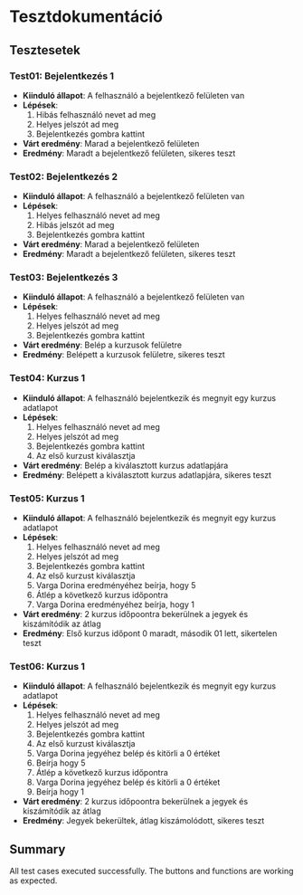 # Tesztdokumentáció

## Tesztesetek

### Test01: Bejelentkezés 1
- **Kiinduló állapot**: A felhasználó a bejelentkező felületen van
- **Lépések**:
  1. Hibás felhasználó nevet ad meg
  2. Helyes jelszót ad meg
  3. Bejelentkezés gombra kattint
- **Várt eredmény**: Marad a bejelentkező felületen
- **Eredmény**: Maradt a bejelentkező felületen, sikeres teszt

### Test02: Bejelentkezés 2
- **Kiinduló állapot**: A felhasználó a bejelentkező felületen van
- **Lépések**:
  1. Helyes felhasználó nevet ad meg
  2. Hibás jelszót ad meg
  3. Bejelentkezés gombra kattint
- **Várt eredmény**: Marad a bejelentkező felületen
- **Eredmény**: Maradt a bejelentkező felületen, sikeres teszt

### Test03: Bejelentkezés 3
- **Kiinduló állapot**: A felhasználó a bejelentkező felületen van
- **Lépések**:
  1. Helyes felhasználó nevet ad meg
  2. Helyes jelszót ad meg
  3. Bejelentkezés gombra kattint
- **Várt eredmény**: Belép a kurzusok felületre
- **Eredmény**: Belépett a kurzusok felületre, sikeres teszt

### Test04: Kurzus 1
- **Kiinduló állapot**: A felhasználó bejelentkezik és megnyit egy kurzus adatlapot
- **Lépések**:
  1. Helyes felhasználó nevet ad meg
  2. Helyes jelszót ad meg
  3. Bejelentkezés gombra kattint
  4. Az első kurzust kiválasztja
- **Várt eredmény**: Belép a kiválasztott kurzus adatlapjára
- **Eredmény**: Belépett a kiválasztott kurzus adatlapjára, sikeres teszt

### Test05: Kurzus 1
- **Kiinduló állapot**: A felhasználó bejelentkezik és megnyit egy kurzus adatlapot
- **Lépések**:
  1. Helyes felhasználó nevet ad meg
  2. Helyes jelszót ad meg
  3. Bejelentkezés gombra kattint
  4. Az első kurzust kiválasztja
  5. Varga Dorina eredményéhez beírja, hogy 5
  6. Átlép a következő kurzus időpontra
  7. Varga Dorina eredményéhez beírja, hogy 1
- **Várt eredmény**: 2 kurzus időpoontra bekerülnek a jegyek és kiszámítódik az átlag
- **Eredmény**: Első kurzus időpont 0 maradt, második 01 lett, sikertelen teszt

### Test06: Kurzus 1
- **Kiinduló állapot**: A felhasználó bejelentkezik és megnyit egy kurzus adatlapot
- **Lépések**:
  1. Helyes felhasználó nevet ad meg
  2. Helyes jelszót ad meg
  3. Bejelentkezés gombra kattint
  4. Az első kurzust kiválasztja
  5. Varga Dorina jegyéhez belép és kitörli a 0 értéket
  6. Beírja hogy 5
  7. Átlép a következő kurzus időpontra
  8. Varga Dorina jegyéhez belép és kitörli a 0 értéket
  9. Beírja hogy 1
- **Várt eredmény**: 2 kurzus időpoontra bekerülnek a jegyek és kiszámítódik az átlag
- **Eredmény**: Jegyek bekerültek, átlag kiszámolódott, sikeres teszt














## Summary
All test cases executed successfully. The buttons and functions are working as expected.
